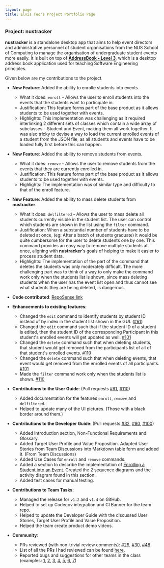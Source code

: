 ```yaml
---
layout: page
title: Elvis Teo's Project Portfolio Page
---
```


### Project: nustracker

**nustracker** is a standalone desktop app that aims to help event directors and administrative personnel of
student organisations from the NUS School of Computing to manage the organisation of undergraduate student events more easily.
It is built on top of **[AddressBook - Level 3](https://se-education.org/addressbook-level3)**, which is a desktop address book application used for teaching Software Engineering principles. 

Given below are my contributions to the project.

* **New Feature**: Added the ability to enrolle students into events.
  * What it does: `enroll` - Allows the user to enroll students into the events that the students want to participate in.
  * Justification: This feature forms part of the base product as it allows students to be used together with events.
  * Highlights: This implementation was challenging as it required interlinking 2 different sets of classes which contain a wide array of subclasses - Student and Event, making them all work together.
  It was also tricky to devise a way to load the current enrolled events of a student from the JSON file, as all students and events have to be loaded fully first before this can happen.

* **New Feature**: Added the ability to remove students from events.
  * What it does: `remove` - Allows the user to remove students from the events that they are currently enrolled in.
  * Justification: This feature forms part of the base product as it allows students to be used together with events.
  * Highlights: The implementation was of similar type and difficulty to that of the enroll feature.

* **New Feature**: Added the ability to mass delete students from **nustracker**.
  * What it does: `delfiltered` - Allows the user to mass delete all students currently visible in the student list. The user can control which students are shown in the list using the `filter` command.
  * Justification: When a substantial number of students have to be deleted at once, (eg: After a batch of students graduate) it would be quite cumbersome for the user to delete students one by one. This command provides an easy way to remove multiple students at once, aligning with **nustracker**'s goals of helping to make it easier to process student data.
  * Highlights: The implementation of the part of the command that deletes the students was only moderately difficult. The more challenging part was to think of a way to only make the command work only when the students list is shown, since mass deleting students when the user has the event list open and thus cannot see what students they are being deleted, is dangerous.

* **Code contributed**: [RepoSense link](https://nus-cs2103-ay2122s1.github.io/tp-dashboard/?search=tlchicken&sort=groupTitle&sortWithin=title&since=2021-09-17&timeframe=commit&mergegroup=&groupSelect=groupByRepos&breakdown=false&tabOpen=true&tabType=authorship&tabAuthor=TLChicken&tabRepo=AY2122S1-CS2103T-T11-1%2Ftp%5Bmaster%5D&authorshipIsMergeGroup=false&authorshipFileTypes=docs~functional-code~test-code&authorshipIsBinaryFileTypeChecked=false)


* **Enhancements to existing features**:
  * Changed the `edit` command to identify students by student ID instead of by index in the student list shown in the GUI. ([\#61](https://github.com/AY2122S1-CS2103T-T11-1/tp/pull/61))
  * Changed the `edit` command such that if the student ID of a student is edited, then the student ID of the corresponding Participant in this student's enrolled events will get updated as well. [\#101](https://github.com/AY2122S1-CS2103T-T11-1/tp/pull/101)
  * Changed the `delete` command such that when deleting students, that student would get removed from the participants list of all of that student's enrolled events. [\#110](https://github.com/AY2122S1-CS2103T-T11-1/tp/pull/110)
  * Changed the `delete` command such that when deleting events, that event would get removed from the enrolled events of all participants. [\#101](https://github.com/AY2122S1-CS2103T-T11-1/tp/pull/101)
  * Made the `filter` command work only when the students list is shown. [\#110](https://github.com/AY2122S1-CS2103T-T11-1/tp/pull/110)


* **Contributions to the User Guide**: (Pull requests [\#61](https://github.com/AY2122S1-CS2103T-T11-1/tp/pull/61), [\#110](https://github.com/AY2122S1-CS2103T-T11-1/tp/pull/110))
    * Added documentation for the features `enroll`, `remove` and `delfiltered`.
    * Helped to update many of the UI pictures. (Those with a black border around them.)

* **Contributions to the Developer Guide**: (Pull requests [\#32](https://github.com/AY2122S1-CS2103T-T11-1/tp/pull/32), [\#80](https://github.com/AY2122S1-CS2103T-T11-1/tp/pull/80), [\#100](https://github.com/AY2122S1-CS2103T-T11-1/tp/pull/100))
    * Added Introduction section, Non-Functional Requirements and Glossary.
    * Added Target User Profile and Value Proposition. Adapted User Stories from Team Discussions into Markdown table form and added it. (From Team Discussions)
    * Added Use Cases for `enroll` and `remove` commands. 
    * Added a section to describe the implementation of [Enrolling a Student into an Event](https://ay2122s1-cs2103t-t11-1.github.io/tp/DeveloperGuide.html#enrolling-a-student-into-an-event). Created the 2 sequence diagrams and the activity diagram found in this section.
    * Added test cases for manual testing.

* **Contributions to Team Tasks**:
  * Managed the release for `v1.2` and `v1.4` on GitHub.
  * Helped to set up Codecov integration and CI Banner for the team repo.
  * Helped to update the Developer Guide with the discussed User Stories, Target User Profile and Value Proposition.
  * Helped the team create product demo videos.

* **Community**:
  * PRs reviewed (with non-trivial review comments): [\#29](https://github.com/AY2122S1-CS2103T-T11-1/tp/pull/29), [\#30](https://github.com/AY2122S1-CS2103T-T11-1/tp/pull/30), [\#48](https://github.com/AY2122S1-CS2103T-T11-1/tp/pull/48)
  * List of all the PRs I had reviewed can be found [here](https://github.com/AY2122S1-CS2103T-T11-1/tp/pulls?q=is%3Apr+is%3Aclosed+commenter%3Atlchicken+).
  * Reported bugs and suggestions for other teams in the class (examples: [1](https://github.com/AY2122S1-CS2103T-W17-2/tp/issues/157), [2](https://github.com/AY2122S1-CS2103T-W17-2/tp/issues/156), [3](https://github.com/AY2122S1-CS2103T-W17-2/tp/issues/155), [4](https://github.com/AY2122S1-CS2103T-W17-2/tp/issues/151), [5](https://github.com/AY2122S1-CS2103T-W17-2/tp/issues/149), [6](https://github.com/AY2122S1-CS2103T-W17-2/tp/issues/134), [7](https://github.com/AY2122S1-CS2103T-W17-2/tp/issues/125))
